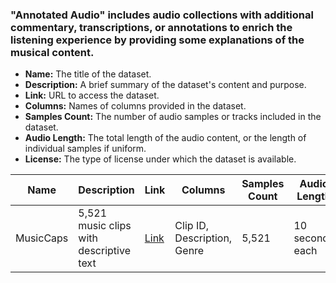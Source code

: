 ### "Annotated Audio" includes audio collections with additional commentary, transcriptions, or annotations to enrich the listening experience by providing some explanations of the musical content.

- **Name:** The title of the dataset.
- **Description:** A brief summary of the dataset's content and purpose.
- **Link:** URL to access the dataset.
- **Columns:** Names of columns provided in the dataset.
- **Samples Count:** The number of audio samples or tracks included in the dataset.
- **Audio Length:** The total length of the audio content, or the length of individual samples if uniform.
- **License:** The type of license under which the dataset is available.

| **Name** | **Description** | **Link** | **Columns** | **Samples Count** | **Audio Length** | **License** |
|----------|------------------|----------|--------------|-------------------|------------------|-------------|
| MusicCaps | 5,521 music clips with descriptive text | [Link](https://github.com/google-research/google-research/tree/master/musiccaps) | Clip ID, Description, Genre | 5,521 | 10 seconds each | CC BY 4.0 |

